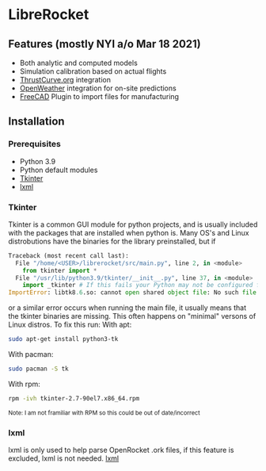 # LibreRocket
## Features (mostly NYI a/o Mar 18 2021)
 - Both analytic and computed models
 - Simulation calibration based on actual flights
 - [ThrustCurve.org](https://www.thrustcurve.org) integration
 - [OpenWeather](https://openweathermap.org/api) integration for on-site predictions
 - [FreeCAD](https://github.com/FreeCAD/FreeCAD) Plugin to import files for manufacturing
## Installation
### Prerequisites 
 - Python 3.9
 - Python default modules
 - [Tkinter](#Tkinter)
 - [lxml](#lxml)
### Tkinter
Tkinter is a common GUI module for python projects, and is usually included with the packages that are installed when python is. Many OS's and Linux distrobutions have the binaries for the library preinstalled, but if
~~~python
Traceback (most recent call last):
  File "/home/<USER>/librerocket/src/main.py", line 2, in <module>
    from tkinter import *
  File "/usr/lib/python3.9/tkinter/__init__.py", line 37, in <module>
    import _tkinter # If this fails your Python may not be configured for Tk
ImportError: libtk8.6.so: cannot open shared object file: No such file or directory
~~~
or a similar error occurs when running the main file, it usually means that the tkinter binaries are missing. This often happens on "minimal" versons of Linux distros. To fix this run:
With apt:
~~~sh
sudo apt-get install python3-tk
~~~
With pacman:
~~~sh
sudo pacman -S tk
~~~
With rpm:
~~~sh
rpm -ivh tkinter-2.7-90el7.x86_64.rpm
~~~
<sup>Note: I am not framiliar with RPM so this could be out of date/incorrect</sup>

### lxml
lxml is only used to help parse OpenRocket .ork files, if this feature is excluded, lxml is not needed.
[lxml](https://lxml.de)
